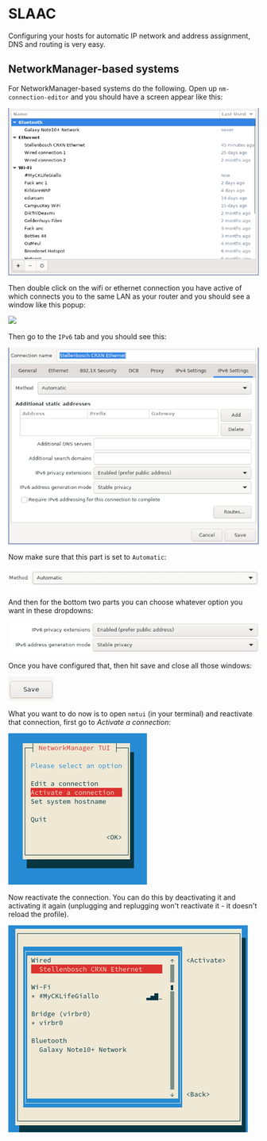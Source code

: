 SLAAC
=====

Configuring your hosts for automatic IP network and address assignment, DNS and routing is very easy.

## NetworkManager-based systems

For NetworkManager-based systems do the following. Open up `nm-connection-editor` and you should have a screen appear like this:

![](nm-connection-editor.png)

Then double click on the wifi or ethernet connection you have active of which connects you to the same LAN as your router and you should see a window like this popup:

![](nm-connection.png)

Then go to the `IPv6` tab and you should see this:

![](ipv6-nm-connection.png)

Now make sure that this part is set to `Automatic`:

![](address_acquisition_automatic.png)

And then for the bottom two parts you can choose whatever option you want in these dropdowns:

![](whatever_you_want.png)

Once you have configured that, then hit save and close all those windows:

![](save_connection.png)

What you want to do now is to open `nmtui` (in your terminal) and reactivate that connection, first go to _Activate a connection_:

![](nmtui_main_menu.png)

Now reactivate the connection. You can do this by deactivating it and activating it again (unplugging and replugging won't reactivate it - it doesn't reload the profile).

![](connection_reactivate.png)